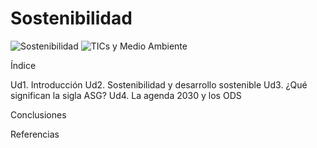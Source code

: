 # Sostenibilidad
![Sostenibilidad](https://img.shields.io/badge/Sostenibilidad-%E2%9C%A8%20EcoFriendly-green)
![TICs y Medio Ambiente](https://img.shields.io/badge/TICs%20y%20Medio%20Ambiente-%F0%9F%8C%8D%20Verde-blue)

Índice

Ud1. Introducción
Ud2. Sostenibilidad y desarrollo sostenible
Ud3. ¿Qué significan la sigla ASG?
Ud4. La agenda 2030 y los ODS

Conclusiones

Referencias
